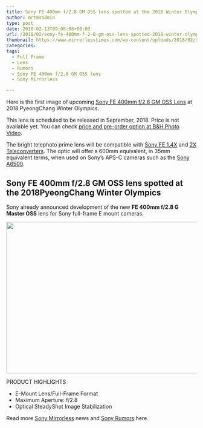 ```yaml
---
title: Sony FE 400mm f/2.8 GM OSS lens spotted at the 2018 Winter Olympics
author: mrtmsadmin
type: post
date: 2018-02-13T09:08:08+00:00
url: /2018/02/sony-fe-400mm-f-2-8-gm-oss-lens-spotted-2018-winter-olympics/
thumbnail: https://www.mirrorlesstimes.com/wp-content/uploads/2018/02/sony-fe-400mm-f-2.8-gm-oss-lens.jpg
categories:
tags:
  - Full Frame
  - Lens
  - Rumors
  - Sony FE 400mm f/2.8 GM OSS lens
  - Sony Mirrorless

---
```

Here is the first image of upcoming <a href="https://www.mirrorlesstimes.com/tags/sony-fe-400mm-f-2-8-gm-oss-lens/" data-wpel-link="internal">Sony FE 400mm f/2.8 GM OSS Lens</a> at 2018 PyeongChang Winter Olympics.

This lens is scheduled to be released in September, 2018. Price is not available yet. You can check <a href="https://www.bhphotovideo.com/c/product/1369634-REG/sony_fe_400mm_f_2_8_gm.html/BI/20175/KBID/14249" target="_new" rel="nofollow" data-wpel-link="external">price and pre-order option at B&H Photo Video</a>.  
<span id="more-2028"></span>

The bright telephoto prime lens will be compatible with <a href="http://www.bhphotovideo.com/c/product/1222777-REG/sony_sel14tc_fe_1_4x_teleconverter.html/BI/20175/KBID/14249" target="_blank" rel="external nofollow noopener">Sony FE 1.4X</a> and <a href="http://www.bhphotovideo.com/c/product/1222778-REG/sony_sel20tc_fe_2x_teleconverter.html/BI/20175/KBID/14249" target="_blank" rel="external nofollow noopener">2X Teleconverters</a>. The optic will offer a 600mm equivalent, in 35mm equivalent terms, when used on Sony’s APS-C cameras such as the [Sony A6500][1].<!--more-->

## Sony FE 400mm f/2.8 GM OSS lens spotted at the 2018PyeongChang Winter Olympics

Sony already announced development of the new **FE 400mm f/2.8 G Master OSS** lens for Sony full-frame E mount cameras.

[<img class="aligncenter size-full wp-image-1658" src="https://i1.wp.com/www.mirrorlesstimes.com/wp-content/uploads/2018/02/sony-fe-400mm-f-2.8-gm-oss-lens.jpg?resize=600%2C400&#038;ssl=1" alt="" width="600" height="400" srcset="https://i1.wp.com/www.mirrorlesstimes.com/wp-content/uploads/2018/02/sony-fe-400mm-f-2.8-gm-oss-lens.jpg?w=900&ssl=1 900w, https://i1.wp.com/www.mirrorlesstimes.com/wp-content/uploads/2018/02/sony-fe-400mm-f-2.8-gm-oss-lens.jpg?resize=450%2C300&ssl=1 450w, https://i1.wp.com/www.mirrorlesstimes.com/wp-content/uploads/2018/02/sony-fe-400mm-f-2.8-gm-oss-lens.jpg?resize=768%2C512&ssl=1 768w" sizes="(max-width: 600px) 100vw, 600px" data-recalc-dims="1" />][2]

<p class="fs16 OpenSans-600-normal upper product-highlights-header">
  PRODUCT HIGHLIGHTS
</p>

<ul class="top-section-list" data-selenium="highlightList">
  <li class="top-section-list-item">
    E-Mount Lens/Full-Frame Format
  </li>
  <li class="top-section-list-item">
    Maximum Aperture: f/2.8
  </li>
  <li class="top-section-list-item">
    Optical SteadyShot Image Stabilization
  </li>
</ul>

Read more <a href="https://www.mirrorlesstimes.com/tags/sony-mirrorless/" target="_blank" rel="noopener">Sony Mirrorless</a> news and <a href="https://www.dailycameranews.com/tag/sony-rumors/" target="_blank" rel="noopener">Sony Rumors</a> here.

 [1]: https://www.dailycameranews.com/2016/11/best-sony-a6500-lenses/
 [2]: https://i1.wp.com/www.mirrorlesstimes.com/wp-content/uploads/2018/02/sony-fe-400mm-f-2.8-gm-oss-lens.jpg?ssl=1